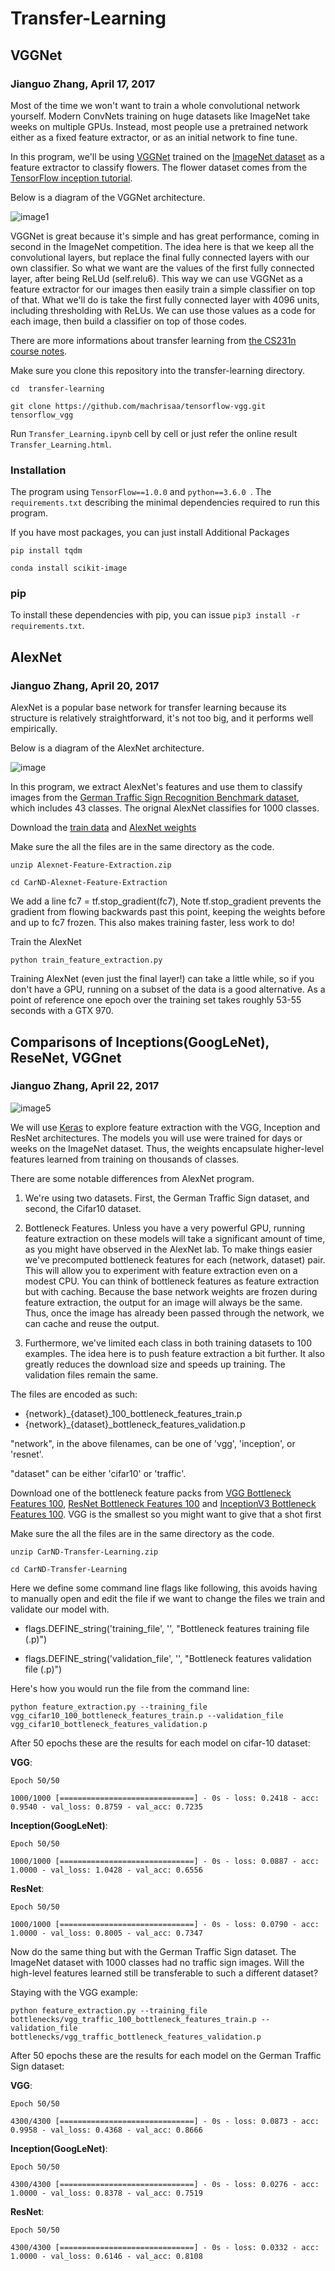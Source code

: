 # Transfer-Learning

## VGGNet

### Jianguo Zhang, April 17, 2017

Most of the time we won't want to train a whole convolutional network yourself. Modern ConvNets training on huge datasets like ImageNet take weeks on multiple GPUs. Instead, most people use a pretrained network either as a fixed feature extractor, or as an initial network to fine tune.

In this program, we'll be using [VGGNet](https://arxiv.org/pdf/1409.1556.pdf) trained on the [ImageNet dataset](http://www.image-net.org/) as a feature extractor to classify flowers. The flower dataset comes from the [TensorFlow inception tutorial](https://www.tensorflow.org/tutorials/image_retraining).

Below is a diagram of the VGGNet architecture.


![image1](https://github.com/JianguoZhang1994/Transfer-Learning/blob/master/assets/cnnarchitecture.jpg)

VGGNet is great because it's simple and has great performance, coming in second in the ImageNet competition. The idea here is that we keep all the convolutional layers, but replace the final fully connected layers with our own classifier. So what we want are the values of the first fully connected layer, after being ReLUd (self.relu6). This way we can use VGGNet as a feature extractor for our images then easily train a simple classifier on top of that. What we'll do is take the first fully connected layer with 4096 units, including thresholding with ReLUs. We can use those values as a code for each image, then build a classifier on top of those codes.

 There are more informations about transfer learning from [the CS231n course notes](http://cs231n.github.io/transfer-learning/#tf).


Make sure you clone this repository into the transfer-learning directory.

`cd  transfer-learning`

`git clone https://github.com/machrisaa/tensorflow-vgg.git tensorflow_vgg`

Run `Transfer_Learning.ipynb` cell by cell or just refer the online result `Transfer_Learning.html`.

### Installation

The program using `TensorFlow==1.0.0` and `python==3.6.0 `. The `requirements.txt` describing the minimal dependencies required to run this program. 

If you have most packages, you can just install Additional Packages

`pip install tqdm`

`conda install scikit-image`

### pip

To install these dependencies with pip, you can issue `pip3 install -r requirements.txt`.


## AlexNet

### Jianguo Zhang, April 20, 2017

AlexNet is a popular base network for transfer learning because its structure is relatively straightforward, it's not too big, and it performs well empirically.

Below is a diagram of the AlexNet architecture.

![image](https://github.com/JianguoZhang1994/Transfer-Learning/blob/master/AlexNet_image.png)


In this program, we extract AlexNet's features and use them to classify images from the [German Traffic Sign Recognition Benchmark dataset](http://benchmark.ini.rub.de/?section=gtsrb&subsection=dataset), which includes 43 classes. The orignal AlexNet classifies for 1000 classes.

Download the [train data](https://d17h27t6h515a5.cloudfront.net/topher/2016/October/580a829f_train/train.p) and [AlexNet weights](https://d17h27t6h515a5.cloudfront.net/topher/2016/October/580d880c_bvlc-alexnet/bvlc-alexnet.npyhttps://d17h27t6h515a5.cloudfront.net/topher/2016/October/580d880c_bvlc-alexnet/bvlc-alexnet.npy)


Make sure the all the files are in the same directory as the code.

`unzip Alexnet-Feature-Extraction.zip`

`cd CarND-Alexnet-Feature-Extraction`

We add a line fc7 = tf.stop_gradient(fc7), Note tf.stop_gradient prevents the gradient from flowing backwards past this point, keeping the weights before and up to fc7 frozen. This also makes training faster, less work to do!

Train the AlexNet

`python train_feature_extraction.py`

Training AlexNet (even just the final layer!) can take a little while, so if you don't have a GPU, running on a subset of the data is a good alternative. As a point of reference one epoch over the training set takes roughly 53-55 seconds with a GTX 970.

## Comparisons of Inceptions(GoogLeNet), ReseNet, VGGnet

### Jianguo Zhang, April 22, 2017
![image5](https://github.com/JianguoZhang1994/Transfer-Learning/blob/master/assets/GoogleNet.gif)

 We will use [Keras](https://keras.io/) to explore feature extraction with the VGG, Inception and ResNet architectures. The models you will use were trained for days or weeks on the ImageNet dataset. Thus, the weights encapsulate higher-level features learned from training on thousands of classes.


There are some notable differences from AlexNet program.

1. We're using two datasets. First, the German Traffic Sign dataset, and second, the Cifar10 dataset.

2. Bottleneck Features. Unless you have a very powerful GPU, running feature extraction on these models will take a significant amount of time, as you might have observed in the AlexNet lab. To make things easier we've precomputed bottleneck features for each (network, dataset) pair. This will allow you to experiment with feature extraction even on a modest CPU. You can think of bottleneck features as feature extraction but with caching. Because the base network weights are frozen during feature extraction, the output for an image will always be the same. Thus, once the image has already been passed through the network, we can cache and reuse the output.

3. Furthermore, we've limited each class in both training datasets to 100 examples. The idea here is to push feature extraction a bit further. It also greatly reduces the download size and speeds up training. The validation files remain the same.

The files are encoded as such:

* {network}_{dataset}_100_bottleneck_features_train.p
* {network}_{dataset}_bottleneck_features_validation.p

"network", in the above filenames, can be one of 'vgg', 'inception', or 'resnet'.

"dataset" can be either 'cifar10' or 'traffic'.

Download one of the bottleneck feature packs from [VGG Bottleneck Features 100](https://d17h27t6h515a5.cloudfront.net/topher/2016/November/5834b432_vgg-100/vgg-100.zip), [ResNet Bottleneck Features 100](https://d17h27t6h515a5.cloudfront.net/topher/2016/November/5834b634_resnet-100/resnet-100.zip) and [InceptionV3 Bottleneck Features 100](https://d17h27t6h515a5.cloudfront.net/topher/2016/November/5834b498_inception-100/inception-100.zip). VGG is the smallest so you might want to give that a shot first

Make sure the all the files are in the same directory as the code.

`unzip CarND-Transfer-Learning.zip`

`cd CarND-Transfer-Learning`



Here we define some command line flags like following, this avoids having to manually open and edit the file if we want to change the files we train and validate our model with.


* flags.DEFINE_string('training_file', '', "Bottleneck features training file (.p)")

* flags.DEFINE_string('validation_file', '', "Bottleneck features validation file (.p)")

Here's how you would run the file from the command line:

`python feature_extraction.py --training_file vgg_cifar10_100_bottleneck_features_train.p --validation_file vgg_cifar10_bottleneck_features_validation.p`

After 50 epochs these are the results for each model on cifar-10 dataset:

**VGG**:

`Epoch 50/50`

`1000/1000 [==============================] - 0s - loss: 0.2418 - acc: 0.9540 - val_loss: 0.8759 - val_acc: 0.7235`

**Inception(GoogLeNet)**:

`Epoch 50/50`

`1000/1000 [==============================] - 0s - loss: 0.0887 - acc: 1.0000 - val_loss: 1.0428 - val_acc: 0.6556`

**ResNet**:

`Epoch 50/50`

`1000/1000 [==============================] - 0s - loss: 0.0790 - acc: 1.0000 - val_loss: 0.8005 - val_acc: 0.7347`

 Now do the same thing but with the German Traffic Sign dataset. The ImageNet dataset with 1000 classes had no traffic sign images. Will the high-level features learned still be transferable to such a different dataset?
 
 Staying with the VGG example:

 `python feature_extraction.py --training_file bottlenecks/vgg_traffic_100_bottleneck_features_train.p --validation_file bottlenecks/vgg_traffic_bottleneck_features_validation.p`

After 50 epochs these are the results for each model on the German Traffic Sign dataset:

**VGG**:

`Epoch 50/50`

`4300/4300 [==============================] - 0s - loss: 0.0873 - acc: 0.9958 - val_loss: 0.4368 - val_acc: 0.8666`

**Inception(GoogLeNet)**:

`Epoch 50/50`

`4300/4300 [==============================] - 0s - loss: 0.0276 - acc: 1.0000 - val_loss: 0.8378 - val_acc: 0.7519`

**ResNet**:

`Epoch 50/50`

`4300/4300 [==============================] - 0s - loss: 0.0332 - acc: 1.0000 - val_loss: 0.6146 - val_acc: 0.8108`
